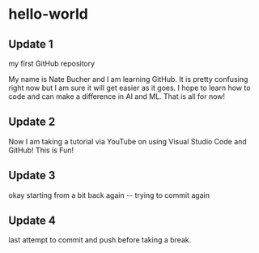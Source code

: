 # hello-world
## Update 1
my first GitHub repository

My name is Nate Bucher and I am learning GitHub.
It is pretty confusing right now but I am sure it will get easier as it goes.
I hope to learn how to code and can make a difference in AI and ML.
That is all for now!
## Update 2
Now I am taking a tutorial via YouTube on using Visual Studio Code and GitHub!
This is Fun!
## Update 3
okay starting from a bit back again -- trying to commit again
## Update 4
last attempt to commit and push before taking a break.